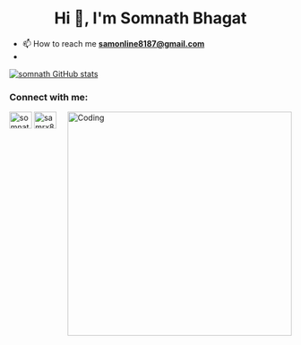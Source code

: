  <h1 align="center">Hi 👋, I'm Somnath Bhagat</h1>
 
- 📫 How to reach me **samonline8187@gmail.com**
- 


[![somnath GitHub stats](https://github-readme-stats.vercel.app/api?username=somnathbhagat8187)](https://github.com/somnathbhgat8187/github-readme-stats)
<h3 align="left">Connect with me:</h3>
<p align="left">
<img align="right" alt="Coding" width="400" src="https://cdn.dribbble.com/users/2646423/screenshots/5507196/computer.gif">

<a href="https://linkedin.com/in/Somnath bhagat" target="blank"><img align="center" src="https://cdn.jsdelivr.net/npm/simple-icons@3.0.1/icons/linkedin.svg" alt="somnath bhagat" height="30" width="40" /></a>
<a href="https://instagram.com/samrx8187" target="blank"><img align="center" src="https://cdn.jsdelivr.net/npm/simple-icons@3.0.1/icons/instagram.svg" alt="samrx8187" height="30" width="40" /></a>
</p>


<!--<h3 align="left">Languages and Tools:</h3>
</a> <a href="https://www.python.com/" target="_blank"> <img src="https://devicons.github.io/devicon/devicon.git/icons/c/c-original.svg" alt="c" width="40" height="40"/> 


  







